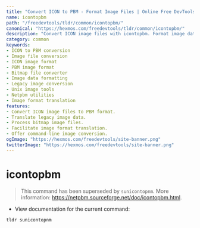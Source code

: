 ```yaml
---
title: "Convert ICON to PBM - Format Image Files | Online Free DevTools by Hexmos"
name: icontopbm
path: "/freedevtools/tldr/common/icontopbm/"
canonical: "https://hexmos.com/freedevtools/tldr/common/icontopbm/"
description: "Convert ICON image files with icontopbm. Format image data and translate ICON files into PBM format easily. Free online tool, no registration required."
category: common
keywords:
- ICON to PBM conversion
- Image file conversion
- ICON image format
- PBM image format
- Bitmap file converter
- Image data formatting
- Legacy image conversion
- Unix image tools
- Netpbm utilities
- Image format translation
features:
- Convert ICON image files to PBM format.
- Translate legacy image data.
- Process bitmap image files.
- Facilitate image format translation.
- Offer command-line image conversion.
ogImage: "https://hexmos.com/freedevtools/site-banner.png"
twitterImage: "https://hexmos.com/freedevtools/site-banner.png"
---
```


# icontopbm

> This command has been superseded by `sunicontopnm`.
> More information: <https://netpbm.sourceforge.net/doc/icontopbm.html>.

- View documentation for the current command:

`tldr sunicontopnm`
